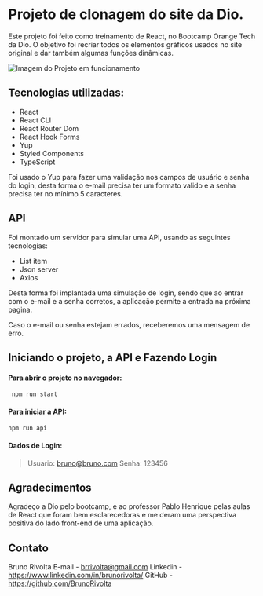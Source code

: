 # Projeto de clonagem do site da Dio.

Este projeto foi feito como treinamento de React, no Bootcamp Orange Tech da Dio.
O objetivo foi recriar todos os elementos gráficos usados no site original e dar também algumas funções dinâmicas.

![Imagem do Projeto em funcionamento](https://images2.imgbox.com/fe/d4/zsYcIBp2_o.gif)

## Tecnologias utilizadas:

 - React
 - React CLI
 - React Router Dom
 - React Hook Forms
 - Yup
 - Styled Components
 - TypeScript
 
Foi usado o Yup para fazer uma validação nos campos de usuário e senha do login, desta forma o e-mail precisa ter um formato valido e a senha precisa ter no mínimo 5 caracteres.

## API

Foi montado um servidor para simular uma API, usando as seguintes tecnologias:

 - List item
 - Json server
 - Axios
 
Desta forma foi implantada uma simulação de login, sendo que ao entrar com o e-mail e a senha corretos, a aplicação permite a entrada na próxima pagina.

Caso o e-mail ou senha estejam errados, receberemos uma mensagem de erro.

  
## Iniciando o projeto, a API e Fazendo Login

#### Para abrir o projeto no navegador:

```
 npm run start
```

#### Para iniciar a API:

```
npm run api
```

#### Dados de Login:

> Usuario: bruno@bruno.com
> Senha: 123456

## Agradecimentos

Agradeço a Dio pelo bootcamp, e ao professor Pablo Henrique pelas aulas de React que foram bem esclarecedoras e me deram uma perspectiva positiva do lado front-end de uma aplicação.

## Contato

Bruno Rivolta
E-mail - brrivolta@gmail.com
Linkedin - https://www.linkedin.com/in/brunorivolta/
GitHub - https://github.com/BrunoRivolta


